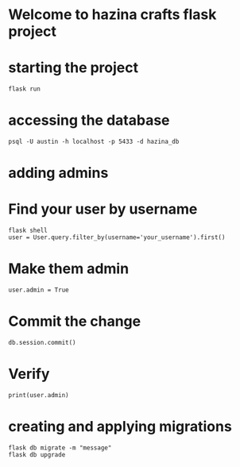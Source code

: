 # Welcome to hazina crafts flask project 

# starting the project 
```
flask run
```

# accessing the database
```
psql -U austin -h localhost -p 5433 -d hazina_db
```

# adding admins
# Find your user by username
```
flask shell
user = User.query.filter_by(username='your_username').first()
```
# Make them admin
```
user.admin = True
```
# Commit the change
```
db.session.commit()
```
# Verify
```
print(user.admin)
```

# creating and applying migrations 
```
flask db migrate -m "message"
flask db upgrade
```

